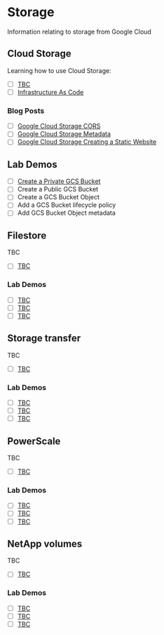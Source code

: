 # Storage

Information relating to storage from Google Cloud

## Cloud Storage

Learning how to use Cloud Storage:

- [ ] [TBC]()
- [ ] [Infrastructure As Code](https://github.com/rosera/cloud-provider-iac/blob/main/storage/terraform/README.md)

### Blog Posts

- [ ] [Google Cloud Storage CORS](https://richrose.dev/posts/cloud/google-cloud/gcp-gcs-cors/)
- [ ] [Google Cloud Storage Metadata](https://richrose.dev/posts/cloud/google-cloud/gcp-gcs-metadata/)
- [ ] [Google Cloud Storage Creating a Static Website](https://richrose.dev/posts/cloud/google-cloud/gcp-gcs-website/)

## Lab Demos

- [ ] [Create a Private GCS Bucket](https://www.cloudskillsboost.google/focuses/83838?catalog_rank=%7B%22rank%22%3A5%2C%22num_filters%22%3A1%2C%22has_search%22%3Atrue%7D&parent=catalog&search_id=35694309)
- [ ] Create a Public GCS Bucket 
- [ ] Create a GCS Bucket Object 
- [ ] Add a GCS Bucket lifecycle policy
- [ ] Add GCS Bucket Object metadata 

## Filestore 

TBC

- [ ] [TBC]()

### Lab Demos
- [ ] [TBC](TBC) 
- [ ] [TBC](TBC) 
- [ ] [TBC](TBC) 

## Storage transfer 

TBC

- [ ] [TBC]()

### Lab Demos
- [ ] [TBC](TBC) 
- [ ] [TBC](TBC) 
- [ ] [TBC](TBC) 

## PowerScale 

TBC

- [ ] [TBC]()

### Lab Demos
- [ ] [TBC](TBC) 
- [ ] [TBC](TBC) 
- [ ] [TBC](TBC) 

## NetApp volumes 

TBC

- [ ] [TBC]()

### Lab Demos
- [ ] [TBC](TBC) 
- [ ] [TBC](TBC) 
- [ ] [TBC](TBC) 
